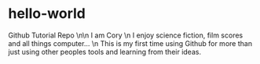 # hello-world
Github Tutorial Repo
\n\n
I am Cory \n
I enjoy science fiction, film scores and all things computer... \n
This is my first time using Github for more than just using other peoples tools and learning from their ideas.
